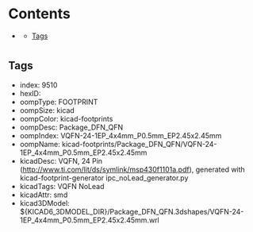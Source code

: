 



Contents
========

* [](#)
	* [Tags](#tags)

# 

## Tags

- index: 9510
- hexID: 
- oompType: FOOTPRINT
- oompSize: kicad
- oompColor: kicad-footprints
- oompDesc: Package_DFN_QFN
- oompIndex: VQFN-24-1EP_4x4mm_P0.5mm_EP2.45x2.45mm
- oompName: kicad-footprints/Package_DFN_QFN/VQFN-24-1EP_4x4mm_P0.5mm_EP2.45x2.45mm
- kicadDesc: VQFN, 24 Pin (http://www.ti.com/lit/ds/symlink/msp430f1101a.pdf), generated with kicad-footprint-generator ipc_noLead_generator.py
- kicadTags: VQFN NoLead
- kicadAttr: smd
- kicad3DModel: ${KICAD6_3DMODEL_DIR}/Package_DFN_QFN.3dshapes/VQFN-24-1EP_4x4mm_P0.5mm_EP2.45x2.45mm.wrl
